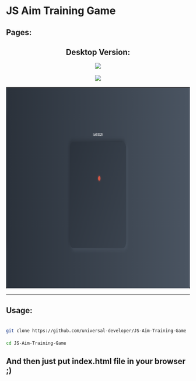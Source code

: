 <h1>JS Aim Training Game</h1>

<h2>Pages:</h2>

<h2 align="center">Desktop Version:</h2>
<p align="center"><img src="assets/1.png" height="550px"/></p>
<p align="center"><img src="assets/2.png" height="550px"/></p>
<p align="center"><img src="assets/3.png" height="550px"/></p>


<hr/>

<h2>Usage: </h2>

```bash

git clone https://github.com/universal-developer/JS-Aim-Training-Game

cd JS-Aim-Training-Game

```

<h2>And then just put index.html file in your browser ;)</h2>

